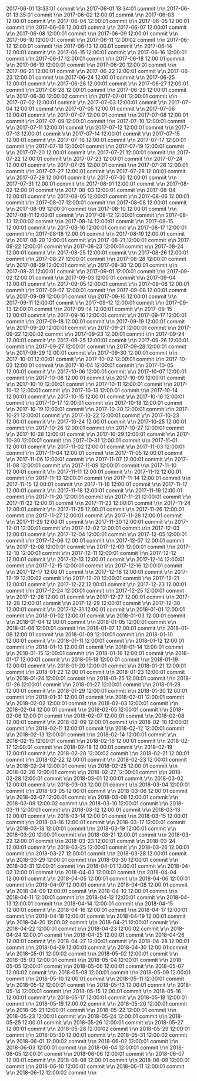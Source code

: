 2017-06-01 13:33:01 commit \r\n
2017-06-01 13:34:01 commit \r\n
2017-06-01 13:35:01 commit \r\n
2017-06-02 12:00:01 commit \r\n
2017-06-03 12:00:01 commit \r\n
2017-06-04 12:00:01 commit \r\n
2017-06-05 12:00:01 commit \r\n
2017-06-06 12:00:01 commit \r\n
2017-06-07 12:00:01 commit \r\n
2017-06-08 12:00:01 commit \r\n
2017-06-09 12:00:01 commit \r\n
2017-06-10 12:00:01 commit \r\n
2017-06-11 12:00:02 commit \r\n
2017-06-12 12:00:01 commit \r\n
2017-06-13 12:00:01 commit \r\n
2017-06-14 12:00:01 commit \r\n
2017-06-15 12:00:01 commit \r\n
2017-06-16 12:00:01 commit \r\n
2017-06-17 12:00:01 commit \r\n
2017-06-18 12:00:01 commit \r\n
2017-06-19 12:00:01 commit \r\n
2017-06-20 12:00:01 commit \r\n
2017-06-21 12:00:01 commit \r\n
2017-06-22 12:00:01 commit \r\n
2017-06-23 12:00:01 commit \r\n
2017-06-24 12:00:01 commit \r\n
2017-06-25 12:00:01 commit \r\n
2017-06-26 12:00:01 commit \r\n
2017-06-27 12:00:01 commit \r\n
2017-06-28 12:00:01 commit \r\n
2017-06-29 12:00:01 commit \r\n
2017-06-30 12:00:02 commit \r\n
2017-07-01 12:00:01 commit \r\n
2017-07-02 12:00:01 commit \r\n
2017-07-03 12:00:01 commit \r\n
2017-07-04 12:00:01 commit \r\n
2017-07-05 12:00:01 commit \r\n
2017-07-06 12:00:01 commit \r\n
2017-07-07 12:00:01 commit \r\n
2017-07-08 12:00:01 commit \r\n
2017-07-09 12:00:01 commit \r\n
2017-07-10 12:00:01 commit \r\n
2017-07-11 12:00:01 commit \r\n
2017-07-12 12:00:01 commit \r\n
2017-07-13 12:00:01 commit \r\n
2017-07-14 12:00:01 commit \r\n
2017-07-15 12:00:01 commit \r\n
2017-07-16 12:00:01 commit \r\n
2017-07-17 12:00:01 commit \r\n
2017-07-18 12:00:01 commit \r\n
2017-07-19 12:00:01 commit \r\n
2017-07-20 12:00:01 commit \r\n
2017-07-21 12:00:01 commit \r\n
2017-07-22 12:00:01 commit \r\n
2017-07-23 12:00:01 commit \r\n
2017-07-24 12:00:01 commit \r\n
2017-07-25 12:00:01 commit \r\n
2017-07-26 12:00:01 commit \r\n
2017-07-27 12:00:01 commit \r\n
2017-07-28 12:00:01 commit \r\n
2017-07-29 12:00:01 commit \r\n
2017-07-30 12:00:01 commit \r\n
2017-07-31 12:00:01 commit \r\n
2017-08-01 12:00:01 commit \r\n
2017-08-02 12:00:01 commit \r\n
2017-08-03 12:00:01 commit \r\n
2017-08-04 12:00:01 commit \r\n
2017-08-05 12:00:01 commit \r\n
2017-08-06 12:00:01 commit \r\n
2017-08-07 12:00:01 commit \r\n
2017-08-08 12:00:01 commit \r\n
2017-08-09 12:00:01 commit \r\n
2017-08-10 12:00:01 commit \r\n
2017-08-11 12:00:01 commit \r\n
2017-08-12 12:00:01 commit \r\n
2017-08-13 12:00:02 commit \r\n
2017-08-14 12:00:01 commit \r\n
2017-08-15 12:00:01 commit \r\n
2017-08-16 12:00:01 commit \r\n
2017-08-17 12:00:01 commit \r\n
2017-08-18 12:00:01 commit \r\n
2017-08-19 12:00:01 commit \r\n
2017-08-20 12:00:01 commit \r\n
2017-08-21 12:00:01 commit \r\n
2017-08-22 12:00:01 commit \r\n
2017-08-23 12:00:01 commit \r\n
2017-08-24 12:00:01 commit \r\n
2017-08-25 12:00:01 commit \r\n
2017-08-26 12:00:01 commit \r\n
2017-08-27 12:00:01 commit \r\n
2017-08-28 12:00:01 commit \r\n
2017-08-29 12:00:01 commit \r\n
2017-08-30 12:00:01 commit \r\n
2017-08-31 12:00:01 commit \r\n
2017-09-01 12:00:01 commit \r\n
2017-09-02 12:00:01 commit \r\n
2017-09-03 12:00:01 commit \r\n
2017-09-04 12:00:01 commit \r\n
2017-09-05 12:00:01 commit \r\n
2017-09-06 12:00:01 commit \r\n
2017-09-07 12:00:01 commit \r\n
2017-09-08 12:00:01 commit \r\n
2017-09-09 12:00:01 commit \r\n
2017-09-10 12:00:01 commit \r\n
2017-09-11 12:00:01 commit \r\n
2017-09-12 12:00:01 commit \r\n
2017-09-13 12:00:01 commit \r\n
2017-09-14 12:00:01 commit \r\n
2017-09-15 12:00:01 commit \r\n
2017-09-16 12:00:01 commit \r\n
2017-09-17 12:00:01 commit \r\n
2017-09-18 12:00:01 commit \r\n
2017-09-19 12:00:01 commit \r\n
2017-09-20 12:00:01 commit \r\n
2017-09-21 12:00:01 commit \r\n
2017-09-22 12:00:02 commit \r\n
2017-09-23 12:00:01 commit \r\n
2017-09-24 12:00:01 commit \r\n
2017-09-25 12:00:01 commit \r\n
2017-09-26 12:00:01 commit \r\n
2017-09-27 12:00:01 commit \r\n
2017-09-28 12:00:01 commit \r\n
2017-09-29 12:00:01 commit \r\n
2017-09-30 12:00:01 commit \r\n
2017-10-01 12:00:01 commit \r\n
2017-10-02 12:00:01 commit \r\n
2017-10-03 12:00:01 commit \r\n
2017-10-04 12:00:01 commit \r\n
2017-10-05 12:00:01 commit \r\n
2017-10-06 12:00:01 commit \r\n
2017-10-07 12:00:01 commit \r\n
2017-10-08 12:00:01 commit \r\n
2017-10-09 12:00:01 commit \r\n
2017-10-10 12:00:01 commit \r\n
2017-10-11 12:00:01 commit \r\n
2017-10-12 12:00:01 commit \r\n
2017-10-13 12:00:01 commit \r\n
2017-10-14 12:00:01 commit \r\n
2017-10-15 12:00:01 commit \r\n
2017-10-16 12:00:01 commit \r\n
2017-10-17 12:00:01 commit \r\n
2017-10-18 12:00:01 commit \r\n
2017-10-19 12:00:01 commit \r\n
2017-10-20 12:00:01 commit \r\n
2017-10-21 12:00:01 commit \r\n
2017-10-22 12:00:01 commit \r\n
2017-10-23 12:00:01 commit \r\n
2017-10-24 12:00:01 commit \r\n
2017-10-25 12:00:01 commit \r\n
2017-10-26 12:00:01 commit \r\n
2017-10-27 12:00:01 commit \r\n
2017-10-28 12:00:01 commit \r\n
2017-10-29 12:00:01 commit \r\n
2017-10-30 12:00:01 commit \r\n
2017-10-31 12:00:01 commit \r\n
2017-11-01 12:00:01 commit \r\n
2017-11-02 12:00:01 commit \r\n
2017-11-03 12:00:01 commit \r\n
2017-11-04 12:00:01 commit \r\n
2017-11-05 12:00:01 commit \r\n
2017-11-06 12:00:01 commit \r\n
2017-11-07 12:00:01 commit \r\n
2017-11-08 12:00:01 commit \r\n
2017-11-09 12:00:01 commit \r\n
2017-11-10 12:00:01 commit \r\n
2017-11-11 12:00:01 commit \r\n
2017-11-12 12:00:01 commit \r\n
2017-11-13 12:00:01 commit \r\n
2017-11-14 12:00:01 commit \r\n
2017-11-15 12:00:01 commit \r\n
2017-11-16 12:00:01 commit \r\n
2017-11-17 12:00:01 commit \r\n
2017-11-18 12:00:01 commit \r\n
2017-11-19 12:00:01 commit \r\n
2017-11-20 12:00:01 commit \r\n
2017-11-21 12:00:01 commit \r\n
2017-11-22 12:00:01 commit \r\n
2017-11-23 12:00:01 commit \r\n
2017-11-24 12:00:01 commit \r\n
2017-11-25 12:00:01 commit \r\n
2017-11-26 12:00:01 commit \r\n
2017-11-27 12:00:01 commit \r\n
2017-11-28 12:00:01 commit \r\n
2017-11-29 12:00:01 commit \r\n
2017-11-30 12:00:01 commit \r\n
2017-12-01 12:00:01 commit \r\n
2017-12-02 12:00:01 commit \r\n
2017-12-03 12:00:01 commit \r\n
2017-12-04 12:00:01 commit \r\n
2017-12-05 12:00:01 commit \r\n
2017-12-06 12:00:01 commit \r\n
2017-12-07 12:00:01 commit \r\n
2017-12-08 12:00:01 commit \r\n
2017-12-09 12:00:01 commit \r\n
2017-12-10 12:00:01 commit \r\n
2017-12-11 12:00:01 commit \r\n
2017-12-12 12:00:01 commit \r\n
2017-12-13 12:00:01 commit \r\n
2017-12-14 12:00:01 commit \r\n
2017-12-15 12:00:01 commit \r\n
2017-12-16 12:00:01 commit \r\n
2017-12-17 12:00:01 commit \r\n
2017-12-18 12:00:01 commit \r\n
2017-12-19 12:00:02 commit \r\n
2017-12-20 12:00:01 commit \r\n
2017-12-21 12:00:01 commit \r\n
2017-12-22 12:00:01 commit \r\n
2017-12-23 12:00:01 commit \r\n
2017-12-24 12:00:01 commit \r\n
2017-12-25 12:00:01 commit \r\n
2017-12-26 12:00:01 commit \r\n
2017-12-27 12:00:01 commit \r\n
2017-12-28 12:00:01 commit \r\n
2017-12-29 12:00:01 commit \r\n
2017-12-30 12:00:01 commit \r\n
2017-12-31 12:00:01 commit \r\n
2018-01-01 12:00:01 commit \r\n
2018-01-02 12:00:01 commit \r\n
2018-01-03 12:00:01 commit \r\n
2018-01-04 12:00:01 commit \r\n
2018-01-05 12:00:01 commit \r\n
2018-01-06 12:00:01 commit \r\n
2018-01-07 12:00:01 commit \r\n
2018-01-08 12:00:01 commit \r\n
2018-01-09 12:00:01 commit \r\n
2018-01-10 12:00:01 commit \r\n
2018-01-11 12:00:01 commit \r\n
2018-01-12 12:00:01 commit \r\n
2018-01-13 12:00:01 commit \r\n
2018-01-14 12:00:01 commit \r\n
2018-01-15 12:00:01 commit \r\n
2018-01-16 12:00:01 commit \r\n
2018-01-17 12:00:01 commit \r\n
2018-01-18 12:00:01 commit \r\n
2018-01-19 12:00:01 commit \r\n
2018-01-20 12:00:01 commit \r\n
2018-01-21 12:00:01 commit \r\n
2018-01-22 12:00:01 commit \r\n
2018-01-23 12:00:01 commit \r\n
2018-01-24 12:00:01 commit \r\n
2018-01-25 12:00:01 commit \r\n
2018-01-26 12:00:01 commit \r\n
2018-01-27 12:00:01 commit \r\n
2018-01-28 12:00:01 commit \r\n
2018-01-29 12:00:01 commit \r\n
2018-01-30 12:00:01 commit \r\n
2018-01-31 12:00:01 commit \r\n
2018-02-01 12:00:01 commit \r\n
2018-02-02 12:00:01 commit \r\n
2018-02-03 12:00:01 commit \r\n
2018-02-04 12:00:01 commit \r\n
2018-02-05 12:00:01 commit \r\n
2018-02-06 12:00:01 commit \r\n
2018-02-07 12:00:01 commit \r\n
2018-02-08 12:00:01 commit \r\n
2018-02-09 12:00:01 commit \r\n
2018-02-10 12:00:01 commit \r\n
2018-02-11 12:00:01 commit \r\n
2018-02-12 12:00:01 commit \r\n
2018-02-13 12:00:01 commit \r\n
2018-02-14 12:00:01 commit \r\n
2018-02-15 12:00:01 commit \r\n
2018-02-16 12:00:01 commit \r\n
2018-02-17 12:00:01 commit \r\n
2018-02-18 12:00:01 commit \r\n
2018-02-19 12:00:01 commit \r\n
2018-02-20 12:00:02 commit \r\n
2018-02-21 12:00:01 commit \r\n
2018-02-22 12:00:01 commit \r\n
2018-02-23 12:00:01 commit \r\n
2018-02-24 12:00:01 commit \r\n
2018-02-25 12:00:01 commit \r\n
2018-02-26 12:00:01 commit \r\n
2018-02-27 12:00:01 commit \r\n
2018-02-28 12:00:01 commit \r\n
2018-03-01 12:00:01 commit \r\n
2018-03-02 12:00:01 commit \r\n
2018-03-03 12:00:01 commit \r\n
2018-03-04 12:00:01 commit \r\n
2018-03-05 12:00:01 commit \r\n
2018-03-06 12:00:01 commit \r\n
2018-03-07 12:00:01 commit \r\n
2018-03-08 12:00:01 commit \r\n
2018-03-09 12:00:02 commit \r\n
2018-03-10 12:00:01 commit \r\n
2018-03-11 12:00:01 commit \r\n
2018-03-12 12:00:01 commit \r\n
2018-03-13 12:00:01 commit \r\n
2018-03-14 12:00:01 commit \r\n
2018-03-15 12:00:01 commit \r\n
2018-03-16 12:00:01 commit \r\n
2018-03-17 12:00:01 commit \r\n
2018-03-18 12:00:01 commit \r\n
2018-03-19 12:00:01 commit \r\n
2018-03-20 12:00:01 commit \r\n
2018-03-21 12:00:01 commit \r\n
2018-03-22 12:00:01 commit \r\n
2018-03-23 12:00:01 commit \r\n
2018-03-24 12:00:01 commit \r\n
2018-03-25 12:00:01 commit \r\n
2018-03-26 12:00:01 commit \r\n
2018-03-27 12:00:01 commit \r\n
2018-03-28 12:00:01 commit \r\n
2018-03-29 12:00:01 commit \r\n
2018-03-30 12:00:01 commit \r\n
2018-03-31 12:00:01 commit \r\n
2018-04-01 12:00:01 commit \r\n
2018-04-02 12:00:01 commit \r\n
2018-04-03 12:00:01 commit \r\n
2018-04-04 12:00:01 commit \r\n
2018-04-05 12:00:01 commit \r\n
2018-04-06 12:00:01 commit \r\n
2018-04-07 12:00:01 commit \r\n
2018-04-08 12:00:01 commit \r\n
2018-04-09 12:00:01 commit \r\n
2018-04-10 12:00:01 commit \r\n
2018-04-11 12:00:01 commit \r\n
2018-04-12 12:00:01 commit \r\n
2018-04-13 12:00:01 commit \r\n
2018-04-14 12:00:01 commit \r\n
2018-04-15 12:00:01 commit \r\n
2018-04-16 12:00:01 commit \r\n
2018-04-17 12:00:01 commit \r\n
2018-04-18 12:00:01 commit \r\n
2018-04-19 12:00:01 commit \r\n
2018-04-20 12:00:02 commit \r\n
2018-04-21 12:00:01 commit \r\n
2018-04-22 12:00:01 commit \r\n
2018-04-23 12:00:02 commit \r\n
2018-04-24 12:00:01 commit \r\n
2018-04-25 12:00:01 commit \r\n
2018-04-26 12:00:01 commit \r\n
2018-04-27 12:00:01 commit \r\n
2018-04-28 12:00:01 commit \r\n
2018-04-29 12:00:01 commit \r\n
2018-04-30 12:00:01 commit \r\n
2018-05-01 12:00:02 commit \r\n
2018-05-02 12:00:01 commit \r\n
2018-05-03 12:00:01 commit \r\n
2018-05-04 12:00:01 commit \r\n
2018-05-05 12:00:01 commit \r\n
2018-05-06 12:00:01 commit \r\n
2018-05-07 12:00:02 commit \r\n
2018-05-08 12:00:01 commit \r\n
2018-05-09 12:00:01 commit \r\n
2018-05-10 12:00:01 commit \r\n
2018-05-11 12:00:01 commit \r\n
2018-05-12 12:00:01 commit \r\n
2018-05-13 12:00:01 commit \r\n
2018-05-14 12:00:01 commit \r\n
2018-05-15 12:00:01 commit \r\n
2018-05-16 12:00:01 commit \r\n
2018-05-17 12:00:01 commit \r\n
2018-05-18 12:00:01 commit \r\n
2018-05-19 12:00:02 commit \r\n
2018-05-20 12:00:01 commit \r\n
2018-05-21 12:00:01 commit \r\n
2018-05-22 12:00:01 commit \r\n
2018-05-23 12:00:01 commit \r\n
2018-05-24 12:00:01 commit \r\n
2018-05-25 12:00:01 commit \r\n
2018-05-26 12:00:01 commit \r\n
2018-05-27 12:00:01 commit \r\n
2018-05-28 12:00:02 commit \r\n
2018-05-29 12:00:01 commit \r\n
2018-05-30 12:00:01 commit \r\n
2018-05-31 12:00:02 commit \r\n
2018-06-01 12:00:02 commit \r\n
2018-06-02 12:00:01 commit \r\n
2018-06-03 12:00:01 commit \r\n
2018-06-04 12:00:01 commit \r\n
2018-06-05 12:00:01 commit \r\n
2018-06-06 12:00:01 commit \r\n
2018-06-07 12:00:01 commit \r\n
2018-06-08 12:00:01 commit \r\n
2018-06-09 12:00:01 commit \r\n
2018-06-10 12:00:01 commit \r\n
2018-06-11 12:00:01 commit \r\n
2018-06-12 12:00:02 commit \r\n
